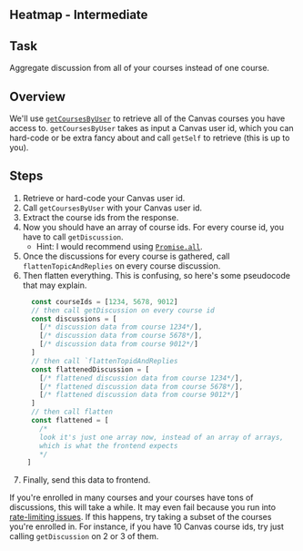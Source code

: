## Heatmap - Intermediate

## Task
Aggregate discussion from all of your courses instead of one course.

## Overview
We'll use [`getCoursesByUser`](https://github.com/ubccapico/node-canvas-api/blob/master/src/getCoursesByUser.js) to retrieve all of the Canvas courses you have access to. `getCoursesByUser` takes as input a Canvas user id, which you can hard-code or be extra fancy about and call `getSelf` to retrieve (this is up to you).

## Steps
1. Retrieve or hard-code your Canvas user id.
1. Call `getCoursesByUser` with your Canvas user id.
1. Extract the course ids from the response.
1. Now you should have an array of course ids. For every course id, you have to call `getDiscussion`.
    * Hint: I would recommend using [`Promise.all`](https://developer.mozilla.org/en-US/docs/Web/JavaScript/Reference/Global_Objects/Promise/all).
1. Once the discussions for every course is gathered, call `flattenTopicAndReplies` on every course discussion.
1. Then flatten everything. This is confusing, so here's some pseudocode that may explain.
    ```js
      const courseIds = [1234, 5678, 9012]
      // then call getDiscussion on every course id
      const discussions = [
        [/* discussion data from course 1234*/],
        [/* discussion data from course 5678*/],
        [/* discussion data from course 9012*/]
      ]
      // then call `flattenTopidAndReplies
      const flattenedDiscussion = [
        [/* flattened discussion data from course 1234*/],
        [/* flattened discussion data from course 5678*/],
        [/* flattened discussion data from course 9012*/]
      ]
      // then call flatten
      const flattened = [
        /*
        look it's just one array now, instead of an array of arrays,
        which is what the frontend expects
        */
     ]
    ```
1. Finally, send this data to frontend.

If you're enrolled in many courses and your courses have tons of discussions, this will take a while. It may even fail because you run into [rate-limiting issues](https://community.canvaslms.com/docs/DOC-8381-api-rate-limiting). If this happens, try taking a subset of the courses you're enrolled in. For instance, if you have 10 Canvas course ids, try just calling `getDiscussion` on 2 or 3 of them.
